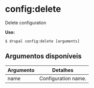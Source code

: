 # config:delete
Delete configuration

**Uso:**
```
$ drupal config:delete [arguments]
```

## Argumentos disponíveis
Argumento | Detalhes
---------|-------------
name | Configuration name.
